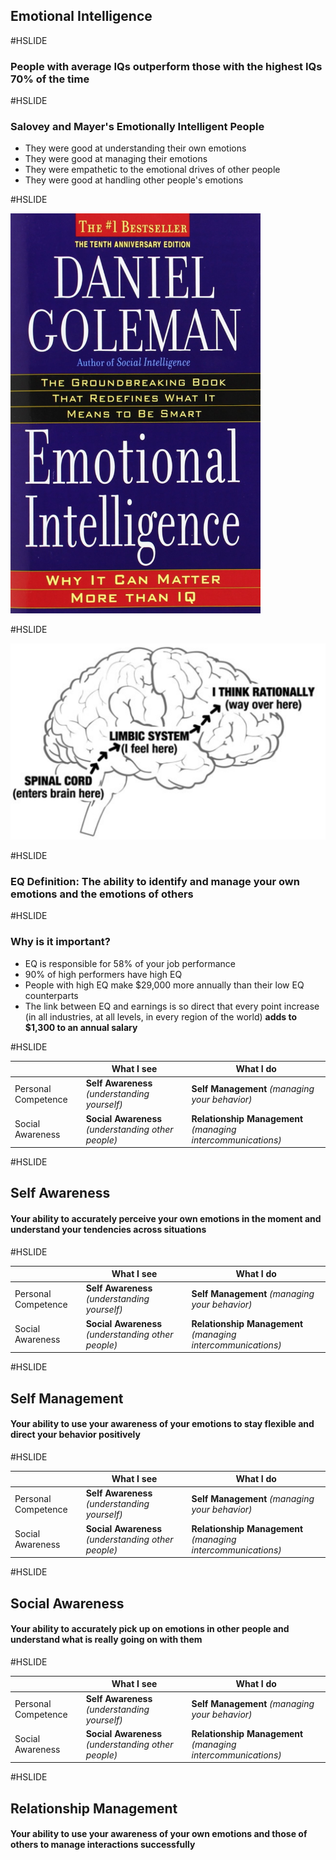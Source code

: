 ## Emotional Intelligence

#HSLIDE

### People with average IQs outperform those with the highest IQs 70% of the time

#HSLIDE

### Salovey and Mayer's Emotionally Intelligent People

 * They were good at understanding their own emotions
 * They were good at managing their emotions
 * They were empathetic to the emotional drives of other people
 * They were good at handling other people's emotions

#HSLIDE

<img src="Goleman.png" alt="drawing" width="400px"/>

#HSLIDE

![Brain](brain.png)
 
#HSLIDE 

### EQ Definition: The ability to identify and manage your own emotions and the emotions of others

#HSLIDE

### Why is it important?

 * EQ is responsible for 58% of your job performance
 * 90% of high performers have high EQ
 * People with high EQ make $29,000 more annually than their low EQ counterparts 
 * The link between EQ and earnings is so direct that every point increase (in all industries, at all levels, in every region of the world) **adds to $1,300 to an annual salary**


#HSLIDE

|                    |  What I see    |   What I do  |
|---                 |             ---|           ---|
|Personal Competence |  **Self Awareness** *(understanding yourself)* | **Self Management** *(managing your behavior)*|
|Social Awareness    |  **Social Awareness** *(understanding other people)* | **Relationship Management** *(managing intercommunications)*|


#HSLIDE

## Self Awareness

#### Your ability to accurately perceive your own emotions in the moment and understand your tendencies across situations

#HSLIDE

|                    |  What I see    |   What I do  |
|---                 |             ---|           ---|
|Personal Competence |  **Self Awareness** *(understanding yourself)* | **Self Management** *(managing your behavior)*|
|Social Awareness    |  **Social Awareness** *(understanding other people)* | **Relationship Management** *(managing intercommunications)*|


#HSLIDE


## Self Management

#### Your ability to use your awareness of your emotions to stay flexible and direct your behavior positively


#HSLIDE


|                    |  What I see    |   What I do  |
|---                 |             ---|           ---|
|Personal Competence |  **Self Awareness** *(understanding yourself)* | **Self Management** *(managing your behavior)*|
|Social Awareness    |  **Social Awareness** *(understanding other people)* | **Relationship Management** *(managing intercommunications)*|


#HSLIDE


## Social Awareness

#### Your ability to accurately pick up on emotions in other people and understand what is really going on with them


#HSLIDE


|                    |  What I see    |   What I do  |
|---                 |             ---|           ---|
|Personal Competence |  **Self Awareness** *(understanding yourself)* | **Self Management** *(managing your behavior)*|
|Social Awareness    |  **Social Awareness** *(understanding other people)* | **Relationship Management** *(managing intercommunications)*|


#HSLIDE

## Relationship Management

#### Your ability to use your awareness of your own emotions and those of others to manage interactions successfully
